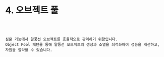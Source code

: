 

# 4. 오브젝트 풀


<br>


<pre>
<code>
심문 기능에서 말풍선 오브젝트를 효율적으로 관리하기 위함입니다. 
Object Pool 패턴을 통해 말풍선 오브젝트의 생성과 소멸을 최적화하여 성능을 개선하고, 
자원을 절약할 수 있습니다.
</code>
</pre>
